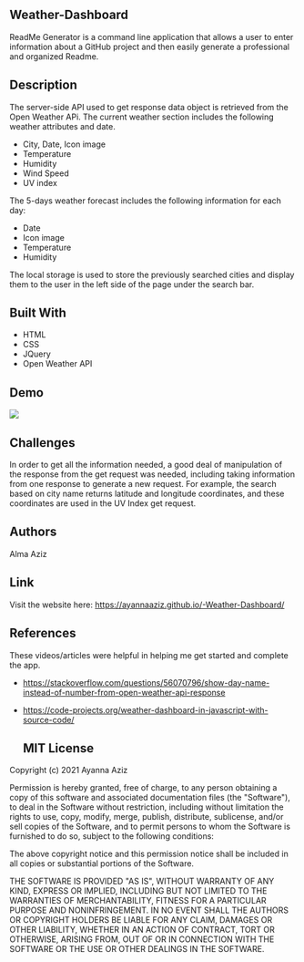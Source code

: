 ## Weather-Dashboard
ReadMe Generator is a command line application that allows a user to enter information about a GitHub project and then easily generate a professional and organized Readme.  

## Description
The server-side API used to get response data object is retrieved from the Open Weather APi. The current weather section includes the following weather attributes and date.

* City, Date, Icon image
* Temperature
* Humidity
* Wind Speed
* UV index

The 5-days weather forecast includes the following information for each day:

* Date
* Icon image
* Temperature
* Humidity

The local storage is used to store the previously searched cities and display them to the user in the left side of the page under the search bar.

## Built With
* HTML
* CSS
* JQuery
* Open Weather API

## Demo
![](weatherdemo.png)

## Challenges 
In order to get all the information needed, a good deal of manipulation of the response from the get request was needed, including taking information from one response to generate a new request. For example, the search based on city name returns latitude and longitude coordinates, and these coordinates are used in the UV Index get request.

## Authors
Alma Aziz

## Link
Visit the website here: https://ayannaaziz.github.io/-Weather-Dashboard/

## References
These videos/articles were helpful in helping me get started and complete the app.

* https://stackoverflow.com/questions/56070796/show-day-name-instead-of-number-from-open-weather-api-response
* https://code-projects.org/weather-dashboard-in-javascript-with-source-code/

  ## MIT License

Copyright (c) 2021 Ayanna Aziz

Permission is hereby granted, free of charge, to any person obtaining a copy
of this software and associated documentation files (the "Software"), to deal
in the Software without restriction, including without limitation the rights
to use, copy, modify, merge, publish, distribute, sublicense, and/or sell
copies of the Software, and to permit persons to whom the Software is
furnished to do so, subject to the following conditions:

The above copyright notice and this permission notice shall be included in all
copies or substantial portions of the Software.

THE SOFTWARE IS PROVIDED "AS IS", WITHOUT WARRANTY OF ANY KIND, EXPRESS OR
IMPLIED, INCLUDING BUT NOT LIMITED TO THE WARRANTIES OF MERCHANTABILITY,
FITNESS FOR A PARTICULAR PURPOSE AND NONINFRINGEMENT. IN NO EVENT SHALL THE
AUTHORS OR COPYRIGHT HOLDERS BE LIABLE FOR ANY CLAIM, DAMAGES OR OTHER
LIABILITY, WHETHER IN AN ACTION OF CONTRACT, TORT OR OTHERWISE, ARISING FROM,
OUT OF OR IN CONNECTION WITH THE SOFTWARE OR THE USE OR OTHER DEALINGS IN THE
SOFTWARE.